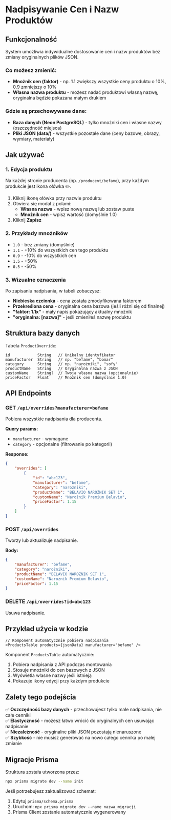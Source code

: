 # Nadpisywanie Cen i Nazw Produktów

## Funkcjonalność

System umożliwia indywidualne dostosowanie cen i nazw produktów bez zmiany oryginalnych plików JSON.

### Co możesz zmienić:

-   **Mnożnik cen (faktor)** - np. 1.1 zwiększy wszystkie ceny produktu o 10%, 0.9 zmniejszy o 10%
-   **Własna nazwa produktu** - możesz nadać produktowi własną nazwę, oryginalna będzie pokazana małym drukiem

### Gdzie są przechowywane dane:

-   **Baza danych (Neon PostgreSQL)** - tylko mnożniki cen i własne nazwy (oszczędność miejsca)
-   **Pliki JSON (data/)** - wszystkie pozostałe dane (ceny bazowe, obrazy, wymiary, materiały)

## Jak używać

### 1. Edycja produktu

Na każdej stronie producenta (np. `/producent/befame`), przy każdym produkcie jest ikona ołówka ✏️.

1. Kliknij ikonę ołówka przy nazwie produktu
2. Otwiera się modal z polami:
    - **Własna nazwa** - wpisz nową nazwę lub zostaw puste
    - **Mnożnik cen** - wpisz wartość (domyślnie 1.0)
3. Kliknij **Zapisz**

### 2. Przykłady mnożników

-   `1.0` - bez zmiany (domyślnie)
-   `1.1` - +10% do wszystkich cen tego produktu
-   `0.9` - -10% do wszystkich cen
-   `1.5` - +50%
-   `0.5` - -50%

### 3. Wizualne oznaczenia

Po zapisaniu nadpisania, w tabeli zobaczysz:

-   **Niebieska czcionka** - cena została zmodyfikowana faktorem
-   **Przekreślona cena** - oryginalna cena bazowa (jeśli różni się od finalnej)
-   **"faktor: 1.1x"** - mały napis pokazujący aktualny mnożnik
-   **"oryginalna: [nazwa]"** - jeśli zmieniłeś nazwę produktu

## Struktura bazy danych

Tabela `ProductOverride`:

```prisma
id            String   // Unikalny identyfikator
manufacturer  String   // np. "befame", "bomar"
category      String   // np. "narożniki", "sofy"
productName   String   // Oryginalna nazwa z JSON
customName    String?  // Twoja własna nazwa (opcjonalnie)
priceFactor   Float    // Mnożnik cen (domyślnie 1.0)
```

## API Endpoints

### GET `/api/overrides?manufacturer=befame`

Pobiera wszystkie nadpisania dla producenta.

**Query params:**

-   `manufacturer` - wymagane
-   `category` - opcjonalne (filtrowanie po kategorii)

**Response:**

```json
{
    "overrides": [
        {
            "id": "abc123",
            "manufacturer": "befame",
            "category": "narożniki",
            "productName": "BELAVIO NAROŻNIK SET 1",
            "customName": "Narożnik Premium Belavio",
            "priceFactor": 1.15
        }
    ]
}
```

### POST `/api/overrides`

Tworzy lub aktualizuje nadpisanie.

**Body:**

```json
{
    "manufacturer": "befame",
    "category": "narożniki",
    "productName": "BELAVIO NAROŻNIK SET 1",
    "customName": "Narożnik Premium Belavio",
    "priceFactor": 1.15
}
```

### DELETE `/api/overrides?id=abc123`

Usuwa nadpisanie.

## Przykład użycia w kodzie

```tsx
// Komponent automatycznie pobiera nadpisania
<ProductsTable products={jsonData} manufacturer="befame" />
```

Komponent `ProductsTable` automatycznie:

1. Pobiera nadpisania z API podczas montowania
2. Stosuje mnożniki do cen bazowych z JSON
3. Wyświetla własne nazwy jeśli istnieją
4. Pokazuje ikony edycji przy każdym produkcie

## Zalety tego podejścia

✅ **Oszczędność bazy danych** - przechowujesz tylko małe nadpisania, nie całe cenniki  
✅ **Elastyczność** - możesz łatwo wrócić do oryginalnych cen usuwając nadpisanie  
✅ **Niezależność** - oryginalne pliki JSON pozostają nienaruszone  
✅ **Szybkość** - nie musisz generować na nowo całego cennika po małej zmianie

## Migracje Prisma

Struktura została utworzona przez:

```bash
npx prisma migrate dev --name init
```

Jeśli potrzebujesz zaktualizować schemat:

1. Edytuj `prisma/schema.prisma`
2. Uruchom: `npx prisma migrate dev --name nazwa_migracji`
3. Prisma Client zostanie automatycznie wygenerowany
